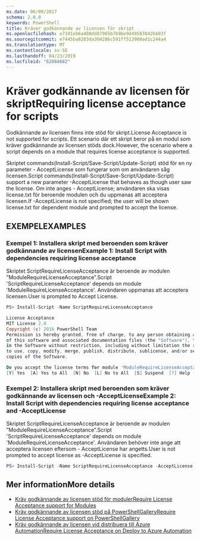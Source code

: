 ```yaml
---
ms.date: 06/09/2017
schema: 2.0.0
keywords: PowerShell
title: Kräver godkännande av licensen för skript
ms.openlocfilehash: e7101eb6a480dd87965b7b9be9d49583042b603f
ms.sourcegitcommit: e7445ba8203da304286c591ff513900ad1c244a4
ms.translationtype: MT
ms.contentlocale: sv-SE
ms.lasthandoff: 04/23/2019
ms.locfileid: "62084682"
---
```

# <a name="requiring-license-acceptance-for-scripts"></a><span data-ttu-id="b6ee8-103">Kräver godkännande av licensen för skript</span><span class="sxs-lookup"><span data-stu-id="b6ee8-103">Requiring license acceptance for scripts</span></span>

<span data-ttu-id="b6ee8-104">Godkännande av licensen finns inte stöd för skript.</span><span class="sxs-lookup"><span data-stu-id="b6ee8-104">License Acceptance is not supported for scripts.</span></span> <span data-ttu-id="b6ee8-105">Ett scenario där ett skript beror på en modul som kräver godkännande av licensen stöds dock.</span><span class="sxs-lookup"><span data-stu-id="b6ee8-105">However, the scenario where a script depends on a module that requires license acceptance is supported.</span></span>

<span data-ttu-id="b6ee8-106">Skriptet commands(Install-Script/Save-Script/Update-Script) stöd för en ny parameter - AcceptLicense som fungerar som om användaren såg licensen.</span><span class="sxs-lookup"><span data-stu-id="b6ee8-106">Script commands(Install-Script/Save-Script/Update-Script) support a new parameter -AcceptLicense that behaves as though user saw the license.</span></span> <span data-ttu-id="b6ee8-107">Om inte anges - AcceptLicense; användaren ska visas license.txt för beroende modulen och du uppmanas att acceptera licensen.</span><span class="sxs-lookup"><span data-stu-id="b6ee8-107">If -AcceptLicense is not specified; the user will be shown license.txt for dependent module and prompted to accept the license.</span></span>

## <a name="examples"></a><span data-ttu-id="b6ee8-108">EXEMPEL</span><span class="sxs-lookup"><span data-stu-id="b6ee8-108">EXAMPLES</span></span>

### <a name="example-1-install-script-with-dependencies-requiring-license-acceptance"></a><span data-ttu-id="b6ee8-109">Exempel 1: Installera skript med beroenden som kräver godkännande av licensen</span><span class="sxs-lookup"><span data-stu-id="b6ee8-109">Example 1: Install Script with dependencies requiring license acceptance</span></span>

<span data-ttu-id="b6ee8-110">Skriptet ScriptRequireLicenseAcceptance är beroende av modulen ”ModuleRequireLicenseAcceptance”.</span><span class="sxs-lookup"><span data-stu-id="b6ee8-110">Script 'ScriptRequireLicenseAcceptance' depends on module 'ModuleRequireLicenseAcceptance'.</span></span> <span data-ttu-id="b6ee8-111">Användaren uppmanas att acceptera licensen.</span><span class="sxs-lookup"><span data-stu-id="b6ee8-111">User is prompted to Accept License.</span></span>

```PowerShell
PS> Install-Script -Name ScriptRequireLicenseAcceptance

License Acceptance
MIT License 2.0
Copyright (c) 2016 PowerShell Team
Permission is hereby granted, free of charge, to any person obtaining a copy
of this software and associated documentation files (the "Software"), to deal
in the Software without restriction, including without limitation the rights
to use, copy, modify, merge, publish, distribute, sublicense, and/or sell
copies of the Software.

Do you accept the license terms for module 'ModuleRequireLicenseAcceptance'.
[Y] Yes  [A] Yes to All  [N] No  [L] No to All  [S] Suspend  [?] Help (default is "N"):
```

### <a name="example-2-install-script-with-dependencies-requiring-license-acceptance-and--acceptlicense"></a><span data-ttu-id="b6ee8-112">Exempel 2: Installera skript med beroenden som kräver godkännande av licensen och -AcceptLicense</span><span class="sxs-lookup"><span data-stu-id="b6ee8-112">Example 2: Install Script with dependencies requiring license acceptance and -AcceptLicense</span></span>

<span data-ttu-id="b6ee8-113">Skriptet ScriptRequireLicenseAcceptance är beroende av modulen ”ModuleRequireLicenseAcceptance”.</span><span class="sxs-lookup"><span data-stu-id="b6ee8-113">Script 'ScriptRequireLicenseAcceptance' depends on module 'ModuleRequireLicenseAcceptance'.</span></span> <span data-ttu-id="b6ee8-114">Användaren behöver inte ange att acceptera licensen eftersom - AcceptLicense har angetts.</span><span class="sxs-lookup"><span data-stu-id="b6ee8-114">User is not prompted to accept license as -AcceptLicense is specified.</span></span>

```PowerShell
PS> Install-Script -Name ScriptRequireLicenseAcceptance -AcceptLicense
```

## <a name="more-details"></a><span data-ttu-id="b6ee8-115">Mer information</span><span class="sxs-lookup"><span data-stu-id="b6ee8-115">More details</span></span>

- [<span data-ttu-id="b6ee8-116">Kräv godkännande av licensen stöd för moduler</span><span class="sxs-lookup"><span data-stu-id="b6ee8-116">Require License Acceptance support for Modules</span></span>](module-license-acceptance.md)
- [<span data-ttu-id="b6ee8-117">Kräv godkännande av licensen stöd på PowerShellGallery</span><span class="sxs-lookup"><span data-stu-id="b6ee8-117">Require License Acceptance support on PowerShellGallery</span></span>](../how-to/working-with-packages/packages-that-require-license-acceptance.md)
- [<span data-ttu-id="b6ee8-118">Kräv godkännande av licensen vid distribuera till Azure Automation</span><span class="sxs-lookup"><span data-stu-id="b6ee8-118">Require License Acceptance on Deploy to Azure Automation</span></span>](../how-to/working-with-packages/deploy-to-azure-automation.md)
